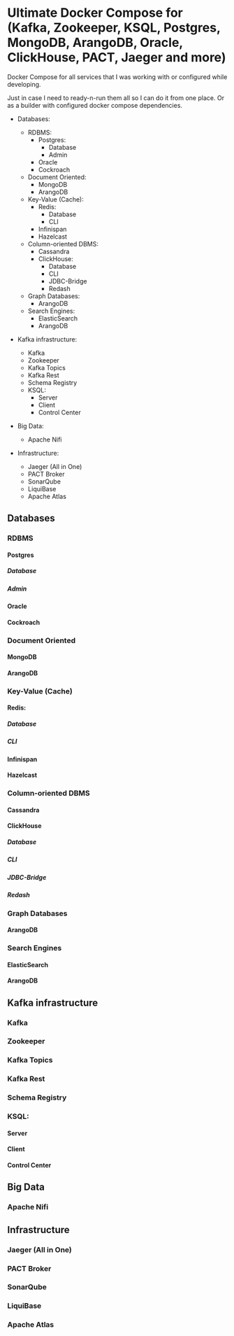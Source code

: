 # Ultimate Docker Compose for (Kafka, Zookeeper, KSQL, Postgres, MongoDB, ArangoDB, Oracle, ClickHouse, PACT, Jaeger and more)

Docker Compose for all services that I was working with or configured while developing.

Just in case I need to ready-n-run them all so I can do it from one place.
Or as a builder with configured docker compose dependencies.

- Databases:
    - RDBMS:
        - Postgres:
            - Database
            - Admin
        - Oracle
        - Cockroach
    - Document Oriented:
        - MongoDB
        - ArangoDB
    - Key-Value (Cache):
        - Redis:
            - Database
            - CLI
        - Infinispan
        - Hazelcast
    - Column-oriented DBMS:
        - Cassandra
        - ClickHouse:
            - Database
            - CLI
            - JDBC-Bridge
            - Redash
    - Graph Databases:
        - ArangoDB
    - Search Engines:
        - ElasticSearch
        - ArangoDB
    
- Kafka infrastructure:
    - Kafka
    - Zookeeper
    - Kafka Topics
    - Kafka Rest
    - Schema Registry
    - KSQL:
        - Server
        - Client
        - Control Center
        
- Big Data:
    - Apache Nifi
    
- Infrastructure:
    - Jaeger (All in One)
    - PACT Broker
    - SonarQube
    - LiquiBase
    - Apache Atlas
    
    
## Databases
### RDBMS
#### Postgres
##### Database
##### Admin
#### Oracle
#### Cockroach
### Document Oriented
#### MongoDB
#### ArangoDB
### Key-Value (Cache)
#### Redis:
##### Database
##### CLI
#### Infinispan
#### Hazelcast
### Column-oriented DBMS
#### Cassandra
#### ClickHouse
##### Database
##### CLI
##### JDBC-Bridge
##### Redash
### Graph Databases
#### ArangoDB
### Search Engines
#### ElasticSearch
#### ArangoDB

## Kafka infrastructure
### Kafka
### Zookeeper
### Kafka Topics
### Kafka Rest
### Schema Registry
### KSQL:
#### Server
#### Client
#### Control Center

## Big Data
### Apache Nifi

## Infrastructure
### Jaeger (All in One)
### PACT Broker
### SonarQube
### LiquiBase
### Apache Atlas